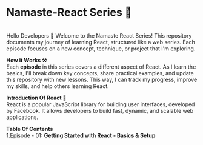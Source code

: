 # Namaste-React Series 🚀
<br>
Hello Developers 👋 Welcome to the Namaste React Series! This repository documents my journey of learning React, structured like a web series. Each episode focuses on a new concept, technique, or project that I'm exploring. 

**How it Works ⚒️**
<br>
Each **episode** in this series covers a different aspect of React. As I learn the basics, I'll break down key concepts, share practical examples, and update this repository with new lessons. This way, I can track my progress, improve my skills, and help others learning React.

**Introduction Of React 🚀**
<br>
React is a popular JavaScript library for building user interfaces, developed by Facebook. It allows developers to build fast, dynamic, and scalable web applications.

**Table Of Contents**
<br>
1.Episode - 01: **Getting Started with React - Basics & Setup** 
